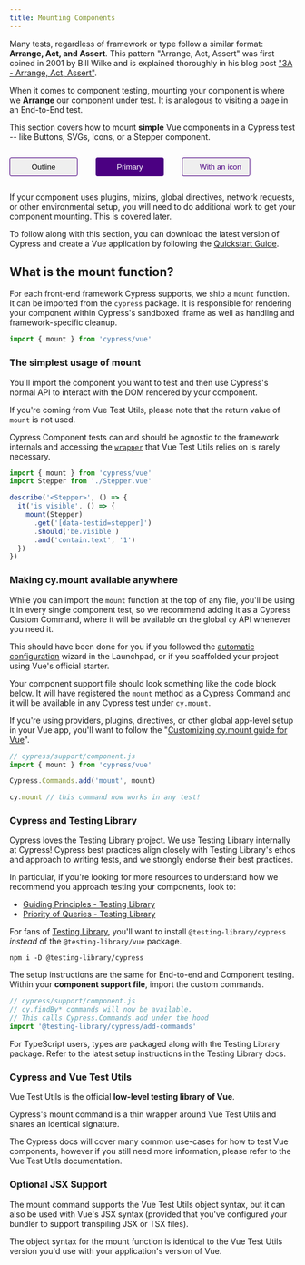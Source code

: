 ```yaml
---
title: Mounting Components
---
```


Many tests, regardless of framework or type follow a similar format: **Arrange,
Act, and Assert**. This pattern "Arrange, Act, Assert" was first coined in 2001
by Bill Wilke and is explained thoroughly in his blog post
["3A - Arrange, Act, Assert"](https://xp123.com/articles/3a-arrange-act-assert/).

When it comes to component testing, mounting your component is where we
**Arrange** our component under test. It is analogous to visiting a page in an
End-to-End test.

This section covers how to mount **simple** Vue components in a Cypress test --
like Buttons, SVGs, Icons, or a Stepper component.

<!-- TODO: Switch between variants using a richer exp   erience than just rendering them in a flat list. A tabbed controller? IDK. -->

<div style="display: flex; grid-gap: 2rem;">

<button style="min-width: 120px; border: 1px solid indigo; padding: 0.5rem 0.5rem; border-radius: 3px;" >Outline</button>

<button style="min-width: 120px; background: indigo; color: white; font-weight: medium; border: 1px solid indigo; padding: 0.5rem 0.5rem; border-radius: 3px;" >Primary</button>

<button style="color: indigo; min-width: 120px; border: 1px solid indigo; padding: 0.5rem 0.5rem; border-radius: 3px;" ><icon name="graduation-cap" style="margin: 0 0.5rem;"></icon>With
an icon</button>

</div>

<!-- TODO: Add links for each key word -->

If your component uses plugins, mixins, global directives, network requests, or
other environmental setup, you will need to do additional work to get your
component mounting. This is covered later.

To follow along with this section, you can download the latest version of
Cypress and create a Vue application by following the
[Quickstart Guide](./quickstart-vue).

## What is the mount function?

For each front-end framework Cypress supports, we ship a `mount` function. It
can be imported from the `cypress` package. It is responsible for rendering your
component within Cypress's sandboxed iframe as well as handling and
framework-specific cleanup.

```js
import { mount } from 'cypress/vue'
```

### The simplest usage of mount

You'll import the component you want to test and then use Cypress's normal API
to interact with the DOM rendered by your component.

If you're coming from Vue Test Utils, please note that the return value of
`mount` is not used.

Cypress Component tests can and should be agnostic to the framework internals
and accessing the [`wrapper`](https://test-utils.vuejs.org/api/#wrapper-methods)
that Vue Test Utils relies on is rarely necessary.

```js
import { mount } from 'cypress/vue'
import Stepper from './Stepper.vue'

describe('<Stepper>', () => {
  it('is visible', () => {
    mount(Stepper)
      .get('[data-testid=stepper]')
      .should('be.visible')
      .and('contain.text', '1')
  })
})
```

### Making cy.mount available anywhere

While you can import the `mount` function at the top of any file, you'll be
using it in every single component test, so we recommend adding it as a Cypress
Custom Command, where it will be available on the global `cy` API whenever you
need it.

This should have been done for you if you followed the
[automatic configuration]() wizard in the Launchpad, or if you scaffolded your
project using Vue's official starter.

Your component support file should look something like the code block below. It
will have registered the `mount` method as a Cypress Command and it will be
available in any Cypress test under `cy.mount`.

If you're using providers, plugins, directives, or other global app-level setup
in your Vue app, you'll want to follow the
"[Customizing cy.mount guide for Vue]()".
<!-- TODO: link to customizing cy.mount command -->

```js
// cypress/support/component.js
import { mount } from 'cypress/vue'

Cypress.Commands.add('mount', mount)

cy.mount // this command now works in any test!
```

### Cypress and Testing Library

Cypress loves the Testing Library project. We use Testing Library internally at
Cypress! Cypress best practices align closely with Testing Library's ethos and
approach to writing tests, and we strongly endorse their best practices.

In particular, if you're looking for more resources to understand how we
recommend you approach testing your components, look to:

- [Guiding Principles - Testing Library](https://testing-library.com/docs/guiding-principles)
- [Priority of Queries - Testing Library](https://testing-library.com/docs/queries/about#priority)

For fans of
[Testing Library](https://testing-library.com/docs/cypress-testing-library/intro/),
you'll want to install `@testing-library/cypress` _instead_ of the
`@testing-library/vue` package.

```shell
npm i -D @testing-library/cypress
```

The setup instructions are the same for End-to-end and Component testing. Within
your **component support file**, import the custom commands.

```js
// cypress/support/component.js
// cy.findBy* commands will now be available.
// This calls Cypress.Commands.add under the hood
import '@testing-library/cypress/add-commands'
```

For TypeScript users, types are packaged along with the Testing Library package.
Refer to the latest setup instructions in the Testing Library docs.

### Cypress and Vue Test Utils

Vue Test Utils is the official **low-level testing library of Vue**.

Cypress's mount command is a thin wrapper around Vue Test Utils and shares an
identical signature.

<!-- Not necessary: Vue's own documentation recommends against using it directly and instead asks users to either use Vue Testing Library or Cypress. <!-- citation needed -->

The Cypress docs will cover many common use-cases for how to test Vue
components, however if you still need more information, please refer to the Vue
Test Utils documentation.

### Optional JSX Support

The mount command supports the Vue Test Utils object syntax, but it can also be
used with Vue's JSX syntax (provided that you've configured your bundler to
support transpiling JSX or TSX files).

The object syntax for the mount function is identical to the Vue Test Utils
version you'd use with your application's version of Vue.
